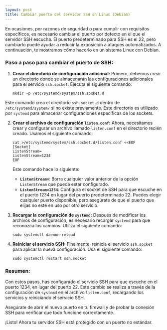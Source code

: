 ```yaml
---
layout: post
title: Cambiar puerto del servidor SSH en Linux (Debian)
---
```


En ocasiones, por razones de seguridad o para cumplir con requisitos específicos, es necesario cambiar el puerto por defecto en el que el servidor SSH escucha. El puerto predeterminado para SSH es el 22, pero cambiarlo puede ayudar a reducir la exposición a ataques automatizados. A continuación, te mostramos cómo hacerlo en un sistema Linux con Debian.

### Paso a paso para cambiar el puerto de SSH:

1. **Crear el directorio de configuración adicional:**
   Primero, debemos crear un directorio donde se almacenarán las configuraciones adicionales para el servicio `ssh.socket`. Ejecuta el siguiente comando:
   
   ```
   mkdir -p /etc/systemd/system/ssh.socket.d
   ```

Este comando crea el directorio `ssh.socket.d` dentro de `/etc/systemd/system/` si no existe previamente. Este directorio es utilizado por `systemd` para almacenar configuraciones específicas de los sockets.

2. **Crear el archivo de configuración `listen.conf`:** Ahora, necesitamos crear y configurar un archivo llamado `listen.conf` en el directorio recién creado. Usamos el siguiente comando:
    
    ```
    cat >/etc/systemd/system/ssh.socket.d/listen.conf <<EOF
    [Socket]
    ListenStream=
    ListenStream=1234
    EOF
    ```
    
    Este comando hace lo siguiente:
    
    - **`ListenStream=`**: Borra cualquier valor anterior de la opción `ListenStream` que pueda estar configurado.
    - **`ListenStream=1234`**: Configura el socket de SSH para que escuche en el puerto 1234 en lugar del puerto predeterminado 22. Puedes elegir cualquier puerto disponible, pero asegúrate de que el puerto que elijas no esté en uso por otro servicio.
3. **Recargar la configuración de `systemd`:** Después de modificar los archivos de configuración, es necesario recargar `systemd` para que reconozca los cambios. Utiliza el siguiente comando:
    
    ```
    sudo systemctl daemon-reload
    ```
    
4. **Reiniciar el servicio SSH:** Finalmente, reinicia el servicio `ssh.socket` para aplicar la nueva configuración. Usa el siguiente comando:
    
    ```
    sudo systemctl restart ssh.socket
    ```
    

### Resumen:

Con estos pasos, has configurado el servicio SSH para que escuche en el puerto 1234, en lugar del puerto 22. Este cambio se realiza a través de la configuración de `systemd` en el archivo `listen.conf`, recargando los servicios y reiniciando el servicio SSH. 

Asegúrate de abrir el nuevo puerto en tu firewall y de probar la conexión SSH para verificar que todo funcione correctamente.

¡Listo! Ahora tu servidor SSH está protegido con un puerto no estándar.

